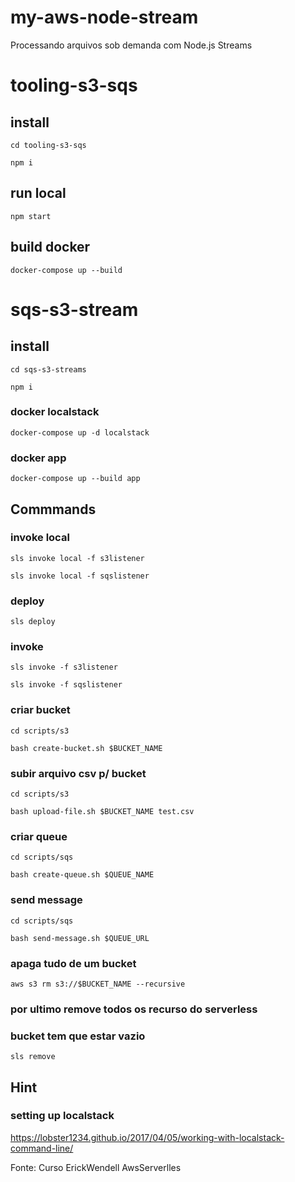 # my-aws-node-stream
Processando arquivos sob demanda com Node.js Streams

# tooling-s3-sqs
## install 
```
cd tooling-s3-sqs

npm i
``` 

## run local
```
npm start
```

## build docker
```
docker-compose up --build
```

# sqs-s3-stream

## install 
```
cd sqs-s3-streams

npm i
``` 

### docker localstack
```
docker-compose up -d localstack
```

### docker app 
```
docker-compose up --build app
```

## Commmands

### invoke local
```
sls invoke local -f s3listener

sls invoke local -f sqslistener
```

### deploy
```
sls deploy
```

### invoke
```
sls invoke -f s3listener

sls invoke -f sqslistener
```

### criar bucket 
```
cd scripts/s3

bash create-bucket.sh $BUCKET_NAME
```

### subir arquivo csv p/ bucket

``` 
cd scripts/s3

bash upload-file.sh $BUCKET_NAME test.csv
```

### criar queue 
```
cd scripts/sqs

bash create-queue.sh $QUEUE_NAME 
```

### send message
```
cd scripts/sqs

bash send-message.sh $QUEUE_URL
```

### apaga tudo de um bucket
```
aws s3 rm s3://$BUCKET_NAME --recursive
```

### por ultimo remove todos os recurso do serverless
### bucket tem que estar vazio
```
sls remove
```

## Hint
### setting up localstack
https://lobster1234.github.io/2017/04/05/working-with-localstack-command-line/ 


Fonte: Curso ErickWendell AwsServerlles